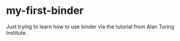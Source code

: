 # my-first-binder
 Just trying to learn how to use binder via the tutorial from Alan Turing Institute.
